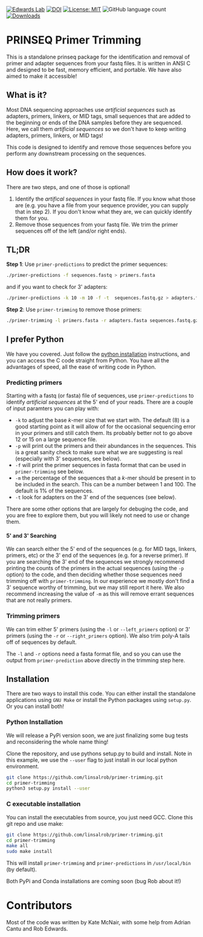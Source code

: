 [![Edwards Lab](https://img.shields.io/badge/Bioinformatics-EdwardsLab-03A9F4)](https://edwards.sdsu.edu/research)
[![DOI](https://www.zenodo.org/badge/280457997.svg)](https://www.zenodo.org/badge/latestdoi/280457997)
[![License: MIT](https://img.shields.io/badge/License-MIT-yellow.svg)](https://opensource.org/licenses/MIT)
![GitHub language count](https://img.shields.io/github/languages/count/linsalrob/primer-trimming)
[![Downloads](https://img.shields.io/github/downloads/linsalrob/primer-trimming/total?style=flat-square)](https://github.com/linsalrob/primer-trimming/releases)



# PRINSEQ Primer Trimming

This is a standalone prinseq package for the identification and removal of primer and adapter sequences from your fastq files. It is written in ANSI C and designed to be fast, memory efficient, and portable. We have also aimed to make it accessible!

## What is it?
Most DNA sequencing approaches use _artificial sequences_ such as adapters, primers, linkers, or MID tags, small sequences that are added to the beginning or ends of the DNA samples before they are sequenced. Here, we call them _artificial sequences_ so we don't have to keep writing adapters, primers, linkers, or MID tags!

This code is designed to identify and remove those sequences before you perform any downstream processing on the sequences.

## How does it work?

There are two steps, and one of those is optional!
1. Identify the _artifical sequences_ in your fastq file. If you know what those are (e.g. you have a file from your sequence provider, you can supply that in step 2). If you don't know what they are, we can quickly identify them for you.
2. Remove those sequences from your fastq file. We trim the primer sequences off of the left (and/or right ends).

## TL;DR

**Step 1**: Use `primer-predictions` to predict the primer sequences:

```bash
./primer-predictions -f sequences.fastq > primers.fasta
```

and if you want to check for 3' adapters:

```bash
./primer-predictions -k 10 -m 10 -f -t  sequences.fastq.gz > adapters.fasta
```

**Step 2**: Use `primer-trimming` to remove those primers:

```bash
./primer-trimming -l primers.fasta -r adapters.fasta sequences.fastq.gz > trimmed.fastq
```
## I prefer Python

We have you covered. Just follow the [python installation](#python-installation) instructions, and you can access the C code straight from Python. You have all the advantages of speed, all the ease of writing code in Python.

### Predicting primers

Starting with a fastq (or fasta) file of sequences, use `primer-predictions` to identify _artificial sequences_ at the 5' end of your reads. There are a couple of input paramters you can play with:

 - `-k` to adjust the base _k_-mer size that we start with. The default (8) is a good starting point as it will allow of for the occasional sequencing error in your primers and still catch them. Its probably better not to go above 12 or 15 on a large sequence file.
 - `-p` will print out the primers and their abundances in the sequences. This is a great sanity check to make sure what we are suggesting is real (especially with 3' sequences, see below).
  - `-f` will print the primer sequences in fasta format that can be used in `primer-trimming` see below.
  - `-m` the percentage of the sequences that a _k_-mer should be present in to be included in the search. This can be a number between 1 and 100. The default is 1% of the sequences.
  - `-t` look for adapters on the 3' end of the sequences (see below).
  
 There are some other options that are largely for debuging the code, and you are free to explore them, but you will likely not need to use or change them.
 
#### 5' and 3' Searching

We can search either the 5' end of the sequences (e.g. for MID tags, linkers, primers, etc) or the 3' end of the sequences (e.g. for a reverse primer). If you are searching the 3' end of the sequences we strongly recommend printing the counts of the primers in the actual sequences (using the `-p` option) to the code, and then deciding whether those sequences need trimming off with `primer-trimming`. In our experience we mostly don't find a 3' sequence worthy of trimming, but we may still report it here. We also recommend increasing the value of `-m` as this will remove errant sequences that are not really primers.


### Trimming primers 

We can trim either 5' primers (using the `-l` or `--left_primers` option) or 3' primers (using the `-r` or `--right_primers` option). We also trim poly-A tails off of sequences by default.

The `-l` and `-r` options need a fasta format file, and so you can use the output from `primer-prediction` above directly in the trimming step here.

## Installation

There are two ways to install this code. You can either install the standalone applications using `GNU Make` or install the Python packages using `setup.py`. Or you can install both!

### Python Installation

We will release a PyPi version soon, we are just finalizing some bug tests and reconsidering the whole name thing!

Clone the repository, and use pythons setup.py to build and install. Note in this example, we use the `--user` flag to just install in our local python environment.

```bash
git clone https://github.com/linsalrob/primer-trimming.git
cd primer-trimming
python3 setup.py install --user
```


### C executable installation

You can install the executables from source, you just need GCC. Clone this git repo and use make:

```bash
git clone https://github.com/linsalrob/primer-trimming.git
cd primer-trimming
make all
sudo make install
```

This will install `primer-trimming` and  `primer-predictions` in `/usr/local/bin` (by default).


Both PyPi and Conda installations are coming soon (bug Rob about it!)

# Contributors

Most of the code was written by Kate McNair, with some help from Adrian Cantu and Rob Edwards.
